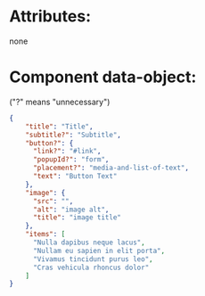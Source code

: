 # Attributes:

none



# Component data-object: 
("?" means "unnecessary")
```json
{
    "title": "Title",
    "subtitle?": "Subtitle",
    "button?": {
      "link?": "#link",
      "popupId?": "form",
      "placement?": "media-and-list-of-text",
      "text": "Button Text"
    },
    "image": {
      "src": "",
      "alt": "image alt",
      "title": "image title"
    },
    "items": [
      "Nulla dapibus neque lacus",
      "Nullam eu sapien in elit porta",
      "Vivamus tincidunt purus leo",
      "Cras vehicula rhoncus dolor"
    ]
}
```